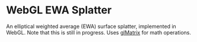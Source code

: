 # WebGL EWA Splatter

An elliptical weighted average (EWA) surface splatter, implemented in WebGL.
Note that this is still in progress.
Uses [glMatrix](http://glmatrix.net/) for math operations.

